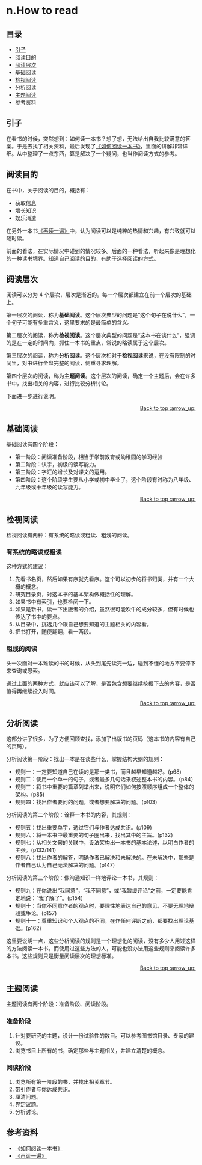 # n.How to read
## <a name="index"></a> 目录
- [引子](#start)
- [阅读目的](#goal)
- [阅读层次](#level)
- [基础阅读](#level1)
- [检视阅读](#level2)
- [分析阅读](#level3)
- [主题阅读](#level4)
- [参考资料](#reference)


## <a name="start"></a> 引子
在看书的时候，突然想到：如何读一本书？想了想，无法给出自我比较满意的答案。于是去找了相关资料，最后发现了[《如何阅读一本书》][url-book-how-to-read]，里面的讲解非常详细。从中整理了一点东西，算是解决了一个疑问，也当作阅读方式的参考。

## <a name="goal"></a> 阅读目的
在书中，关于阅读的目的，概括有：
- 获取信息
- 增长知识
- 娱乐消遣

在另外一本书[《再读一遍》][url-book-read-again]中，认为阅读可以是纯粹的热情和兴趣，有兴致就可以随时读。

前面的看法，在实际情况中碰到的情况较多。后面的一种看法，听起来像是理想化的一种读书境界。知道自己阅读的目的，有助于选择阅读的方式。

## <a name="level"></a> 阅读层次
阅读可以分为 4 个层次，层次是渐近的。每一个层次都建立在前一个层次的基础上。

第一层次的阅读，称为**基础阅读**。这个层次典型的问题是“这个句子在说什么”，一个句子可能有多重含义，这里要求的是最简单的含义。

第二层次的阅读，称为**检视阅读**。这个层次典型的问题是“这本书在谈什么”，强调的是在一定的时间内，抓住一本书的重点，常说的略读属于这个层次。

第三层次的阅读，称为**分析阅读**。这个层次相对于**检视阅读**来说，在没有限制的时间里，对书进行全盘完整的阅读，侧重寻求理解。

第四个层次的阅读，称为**主题阅读**。这个层次的阅读，确定一个主题后，会在许多书中，找出相关的内容，进行比较分析讨论。

下面进一步进行说明。

<div align="right"><a href="#index">Back to top :arrow_up:</a></div>

## <a name="level1"></a> 基础阅读
基础阅读有四个阶段：
- 第一阶段：阅读准备阶段，相当于学前教育或幼稚园的学习经验
- 第二阶段：认字，初级的读写能力。
- 第三阶段：字汇的增长及对课文的运用。
- 第四阶段：这个阶段学生要从小学或初中毕业了，这个阶段有时称为八年级、九年级或十年级的读写能力。

<div align="right"><a href="#index">Back to top :arrow_up:</a></div>

## <a name="level2"></a> 检视阅读
检视阅读有两种：有系统的略读或粗读、粗浅的阅读。

### 有系统的略读或粗读
这种方式的建议：
1. 先看书名页，然后如果有序就先看序。这个可以初步的将书归类，并有一个大概的概念。
2. 研究目录页，对这本书的基本架构做概括性的理解。
3. 如果书中有索引，也要检阅一下。
4. 如果是新书，读一下出版者的介绍，虽然很可能吹牛的成分较多，但有时候也传达了书中的要点。
5. 从目录中，挑选几个跟自己想要知道的主题相关的内容看。
6. 把书打开，随便翻翻，看一两段。

### 粗浅的阅读
头一次面对一本难读的书的时候，从头到尾先读完一边，碰到不懂的地方不要停下来查询或思索。

通过上面的两种方式，就应该可以了解，是否包含想要继续挖掘下去的内容，是否值得再继续投入时间。

<div align="right"><a href="#index">Back to top :arrow_up:</a></div>

## <a name="level3"></a> 分析阅读
这部分讲了很多，为了方便回顾查找，添加了出版书的页码（这本书的内容有自己的页码）。

分析阅读第一阶段：找出一本是在谈些什么，掌握结构大纲的规则：
- 规则一：一定要知道自己在读的是那一类书，而且越早知道越好。(p68)
- 规则二：使用一个单一的句子，或者最多几句话来叙述整本书的内容。（p84）
- 规则三：将书中重要的篇章列举出来，说明它们如何按照顺序组成一个整体的架构。(p85)
- 规则四：找出作者要问的问题，或者想要解决的问题。(p103)

分析阅读的第二个阶段：诠释一本书的内容，其规则：
- 规则五：找出重要单字，透过它们与作者达成共识。(p109)
- 规则六：将一本书中最重要的句子圈出来，找出其中的主旨。(p132)
- 规则七：从相关文句的关联中，设法架构出一本书的基本论述，以明白作者的主张。(p132/141)
- 规则八：找出作者的解答，明确作者已解决和未解决的。在未解决中，那些是作者自己认为自己无法解决的问题。(p147)

分析阅读的第三个阶段：像沟通知识一样地评论一本书，其规则：
- 规则九：在你说出“我同意”，“我不同意”，或“我暂缓评论”之前，一定要能肯定地说：“我了解了”。(p154)
- 规则十：当你不同意作者的观点时，要理性地表达自己的意见，不要无理地辩驳或争论。(p157)
- 规则十一：尊重知识和个人观点的不同，在作任何评断之前，都要找出理论基础。(p162)

这里要说明一点，这些分析阅读的规则是一个理想化的阅读，没有多少人用过这样的方法阅读一本书。而使用过这些方法的人，可能也没办法用这些规则来阅读许多本书。这些规则只是衡量阅读层次的理想标准。

<div align="right"><a href="#index">Back to top :arrow_up:</a></div>

## <a name="level4"></a> 主题阅读
主题阅读有两个阶段：准备阶段、阅读阶段。
### 准备阶段
1. 针对要研究的主题，设计一份试验性的数目。可以参考图书馆目录、专家的建议。
2. 浏览书目上所有的书，确定那些与主题相关，并建立清楚的概念。

### 阅读阶段
1. 浏览所有第一阶段的书，并找出相关章节。
2. 带引作者与你达成共识。
3. 厘清问题。
4. 界定议题。
5. 分析讨论。


## <a name="reference"></a> 参考资料
- [《如何阅读一本书》][url-book-how-to-read]
- [《再读一遍》][url-book-read-again]

[url-base]:https://xxholic.github.io/blog/draft
[url-book-how-to-read]:https://book.douban.com/subject/1013208/
[url-book-read-again]:https://book.douban.com/subject/1013208/